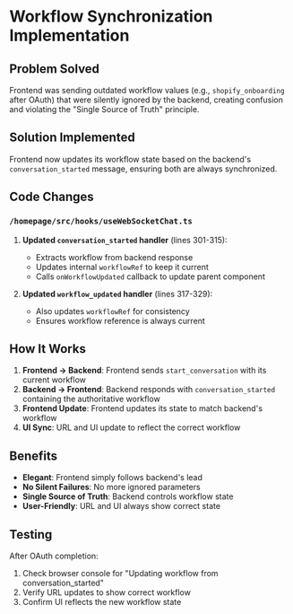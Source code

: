 # Workflow Synchronization Implementation

## Problem Solved
Frontend was sending outdated workflow values (e.g., `shopify_onboarding` after OAuth) that were silently ignored by the backend, creating confusion and violating the "Single Source of Truth" principle.

## Solution Implemented
Frontend now updates its workflow state based on the backend's `conversation_started` message, ensuring both are always synchronized.

## Code Changes

### `/homepage/src/hooks/useWebSocketChat.ts`

1. **Updated `conversation_started` handler** (lines 301-315):
   - Extracts workflow from backend response
   - Updates internal `workflowRef` to keep it current
   - Calls `onWorkflowUpdated` callback to update parent component

2. **Updated `workflow_updated` handler** (lines 317-329):
   - Also updates `workflowRef` for consistency
   - Ensures workflow reference is always current

## How It Works

1. **Frontend → Backend**: Frontend sends `start_conversation` with its current workflow
2. **Backend → Frontend**: Backend responds with `conversation_started` containing the authoritative workflow
3. **Frontend Update**: Frontend updates its state to match backend's workflow
4. **UI Sync**: URL and UI update to reflect the correct workflow

## Benefits

- **Elegant**: Frontend simply follows backend's lead
- **No Silent Failures**: No more ignored parameters
- **Single Source of Truth**: Backend controls workflow state
- **User-Friendly**: URL and UI always show correct state

## Testing

After OAuth completion:
1. Check browser console for "Updating workflow from conversation_started"
2. Verify URL updates to show correct workflow
3. Confirm UI reflects the new workflow state